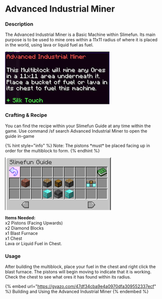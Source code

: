 # Advanced Industrial Miner

### Description

The Advanced Industrial Miner is a Basic Machine within Slimefun.  Its main purpose is to be used to mine ores within a 11x11 radius of where it is placed in the world, using lava or liquid fuel as fuel.

![](<../../../../.gitbook/assets/image (288) (1).png>)

### Crafting & Recipe

You can find the recipe within your Slimefun Guide at any time within the game.  Use command /sf search Advanced Industrial Miner to open the guide in-game

{% hint style="info" %}
Note:  The pistons \*must\* be placed facing up in order for the multiblock to form.
{% endhint %}

![](<../../../../.gitbook/assets/image (293).png>)

**Items Needed:**\
x2 Pistons (Facing Upwards)\
x2 Diamond Blocks\
x1 Blast Furnace\
x1 Chest\
Lava or Liquid Fuel in Chest.

### Usage

After building the multiblock, place your fuel in the chest and right click the blast furnace.  The pistons will begin moving to indicate that it is working.  Check the chest to see what ores it has found within its radius.

{% embed url="https://gyazo.com/47df34cba9e4a0970dfa309552337ecf" %}
Building and Using the Advanced Industrial Miner
{% endembed %}

